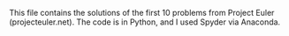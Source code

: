 This file contains the solutions of the first 10 problems from Project Euler (projecteuler.net). The code is in Python, and I used Spyder via Anaconda.
